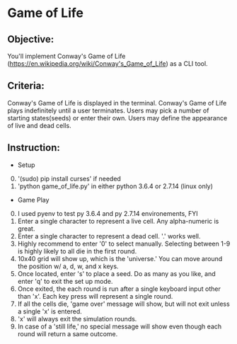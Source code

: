 # Game of Life #

## Objective: ##
You'll implement Conway's Game of Life (https://en.wikipedia.org/wiki/Conway's_Game_of_Life) as a CLI tool.

## Criteria: ##
Conway's Game of Life is displayed in the terminal.
Conway's Game of Life plays indefinitely until a user terminates.
Users may pick a number of starting states(seeds) or enter their own.
Users may define the appearance of live and dead cells.

## Instruction: ## 

- Setup
0.  '(sudo) pip install curses' if needed
1.  'python game_of_life.py' in either python 3.6.4 or 2.7.14 (linux only)

- Game Play
0.  I used pyenv to test py 3.6.4 and py 2.7.14 environements, FYI
1.  Enter a single character to represent a live cell. Any alpha-numeric is great.
2.  Enter a single character to represent a dead cell.  '.' works well.
3.  Highly recommend to enter '0' to select manually.  Selecting between 1-9 is highly likely to all die in the
    first round.
4.  10x40 grid will show up, which is the 'universe.'  You can move around the position w/ a, d, w, and x keys.
5.  Once located, enter 's' to place a seed.  Do as many as you like, and enter 'q' to exit the set up mode.
6.  Once exited, the each round is run after a single keyboard input other than 'x'.  Each key press will represent
    a single round.
7.  If all the cells die, 'game over' message will show, but will not exit unless a single 'x' is entered.
8.  'x' will always exit the simulation rounds.
9.  In case of a 'still life,' no special message will show even though each round will return a same outcome.
